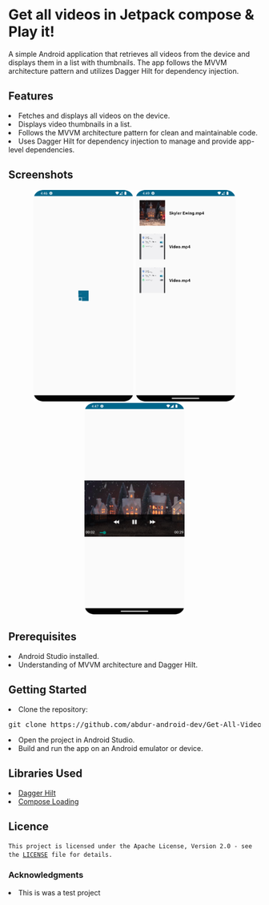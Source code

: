 <h1>Get all videos in Jetpack compose & Play it!</h1>
A simple Android application that retrieves all videos from the device and displays them in a list with thumbnails. The app follows the MVVM architecture pattern and utilizes Dagger Hilt for dependency injection.

<h2>Features</h2>
<li>Fetches and displays all videos on the device.</li>
<li>Displays video thumbnails in a list.</li>
<li>Follows the MVVM architecture pattern for clean and maintainable code.</li>
<li>Uses Dagger Hilt for dependency injection to manage and provide app-level dependencies.</li>

<h2>Screenshots</h2>
<p align="center">
  <img src="https://github.com/abdur-android-dev/Get-All-Videos-in-Android-Jetpack-Compose/blob/master/screen_1.png" alt="Screenshot 1" width="200"/>
  <img src="https://github.com/abdur-android-dev/Get-All-Videos-in-Android-Jetpack-Compose/blob/master/screen_2.png" alt="Screenshot 2" width="200"/>
  <img src="https://github.com/abdur-android-dev/Get-All-Videos-in-Android-Jetpack-Compose/blob/master/screen_3.png" alt="Screenshot 3" width="200"/>
</p>

<h2>Prerequisites</h2>
<li>Android Studio installed.</li>
<li>Understanding of MVVM architecture and Dagger Hilt.</li>

<h2>Getting Started</h2>
<li>Clone the repository:</li>
<pre><code></code>git clone https://github.com/abdur-android-dev/Get-All-Videos-in-Android-Jetpack-Compose.git</code></pre>
<li>Open the project in Android Studio.</li>
<li>Build and run the app on an Android emulator or device.</li>

<h2>Libraries Used</h2>
<li><a target="blank" href="https://developer.android.com/training/dependency-injection/hilt-android">Dagger Hilt</a></li>
<li><a target="blank" href="https://github.com/commandiron/ComposeLoading">Compose Loading</a></li>

<h2>Licence</h2>
<code>This project is licensed under the Apache License, Version 2.0 - see the <a href="https://github.com/abdur-android-dev/Get-All-Videos-in-Android-Jetpack-Compose/blob/master/LICENSE.txt">LICENSE</a> file for details.</code>

<h3>Acknowledgments</h3>
<li>This is was a test project</li>
